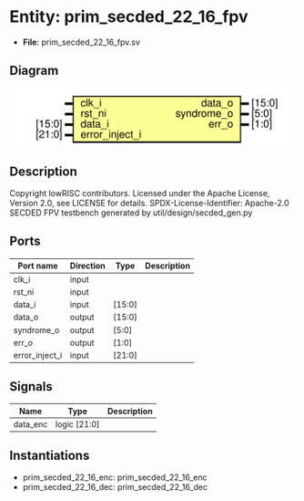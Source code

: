 # Entity: prim_secded_22_16_fpv

- **File**: prim_secded_22_16_fpv.sv
## Diagram

![Diagram](prim_secded_22_16_fpv.svg "Diagram")
## Description

Copyright lowRISC contributors.
 Licensed under the Apache License, Version 2.0, see LICENSE for details.
 SPDX-License-Identifier: Apache-2.0
 SECDED FPV testbench generated by util/design/secded_gen.py
 
## Ports

| Port name      | Direction | Type   | Description |
| -------------- | --------- | ------ | ----------- |
| clk_i          | input     |        |             |
| rst_ni         | input     |        |             |
| data_i         | input     | [15:0] |             |
| data_o         | output    | [15:0] |             |
| syndrome_o     | output    | [5:0]  |             |
| err_o          | output    | [1:0]  |             |
| error_inject_i | input     | [21:0] |             |
## Signals

| Name     | Type         | Description |
| -------- | ------------ | ----------- |
| data_enc | logic [21:0] |             |
## Instantiations

- prim_secded_22_16_enc: prim_secded_22_16_enc
- prim_secded_22_16_dec: prim_secded_22_16_dec
